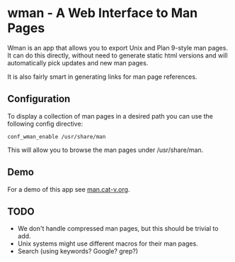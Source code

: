wman - A Web Interface to Man Pages
===================================

Wman is an app that allows you to export Unix and Plan 9-style man pages. It
can do this directly, without need to generate static html versions and will
automatically pick updates and new man pages.

It is also fairly smart in generating links for man page references.

Configuration
-------------

To display a collection of man pages in a desired path you can use the following config directive:

    conf_wman_enable /usr/share/man

This will allow you to browse the man pages under /usr/share/man.

Demo
----

For a demo of this app see [man.cat-v.org](http://man.cat-v.org).

TODO
----

* We don't handle compressed man pages, but this should be trivial to add.
* Unix systems might use different macros for their man pages.
* Search (using keywords? Google? grep?)
